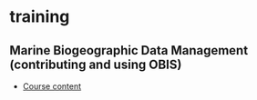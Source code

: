 # training

## Marine Biogeographic Data Management (contributing and using OBIS)

- [Course content](https://github.com/iobis/training/wiki)
